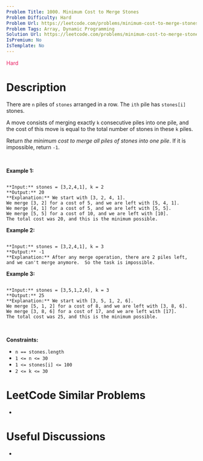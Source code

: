 ```yaml
---
Problem Title: 1000. Minimum Cost to Merge Stones
Problem Difficulty: Hard
Problem Url: https://leetcode.com/problems/minimum-cost-to-merge-stones/
Problem Tags: Array, Dynamic Programming
Solution Url: https://leetcode.com/problems/minimum-cost-to-merge-stones/solution/
IsPremium: No
IsTemplate: No
---
```


<span style="color: rgb(233, 30, 99);">Hard</span>

# Description

There are `n` piles of `stones` arranged in a row. The `ith` pile has `stones[i]` stones.


A move consists of merging exactly `k` consecutive piles into one pile, and the cost of this move is equal to the total number of stones in these `k` piles.


Return *the minimum cost to merge all piles of stones into one pile*. If it is impossible, return `-1`.


 


**Example 1:**



```

**Input:** stones = [3,2,4,1], k = 2
**Output:** 20
**Explanation:** We start with [3, 2, 4, 1].
We merge [3, 2] for a cost of 5, and we are left with [5, 4, 1].
We merge [4, 1] for a cost of 5, and we are left with [5, 5].
We merge [5, 5] for a cost of 10, and we are left with [10].
The total cost was 20, and this is the minimum possible.

```

**Example 2:**



```

**Input:** stones = [3,2,4,1], k = 3
**Output:** -1
**Explanation:** After any merge operation, there are 2 piles left, and we can't merge anymore.  So the task is impossible.

```

**Example 3:**



```

**Input:** stones = [3,5,1,2,6], k = 3
**Output:** 25
**Explanation:** We start with [3, 5, 1, 2, 6].
We merge [5, 1, 2] for a cost of 8, and we are left with [3, 8, 6].
We merge [3, 8, 6] for a cost of 17, and we are left with [17].
The total cost was 25, and this is the minimum possible.

```

 


**Constraints:**


* `n == stones.length`
* `1 <= n <= 30`
* `1 <= stones[i] <= 100`
* `2 <= k <= 30`




# LeetCode Similar Problems

- []()

# Useful Discussions

- []()
